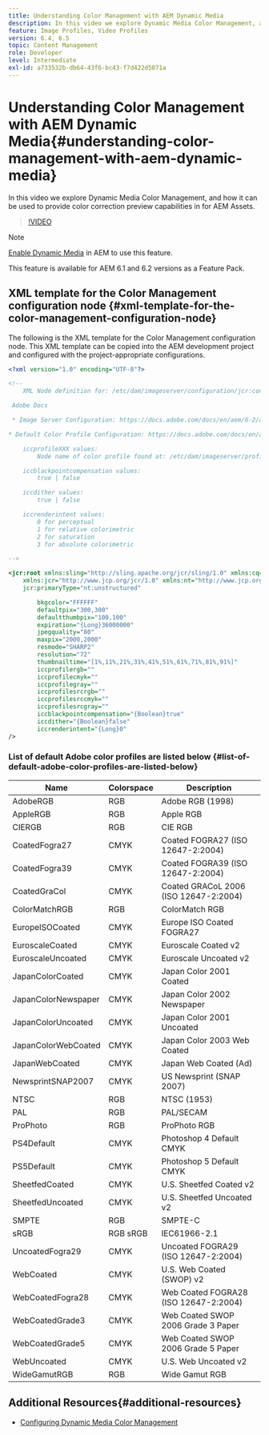 ```yaml
---
title: Understanding Color Management with AEM Dynamic Media
description: In this video we explore Dynamic Media Color Management, and how it can be used to provide color correction preview capabilities in for AEM Assets.
feature: Image Profiles, Video Profiles
version: 6.4, 6.5
topic: Content Management
role: Developer
level: Intermediate
exl-id: a733532b-db64-43f6-bc43-f7d422d5071a
---
```

# Understanding Color Management with AEM Dynamic Media{#understanding-color-management-with-aem-dynamic-media}

In this video we explore Dynamic Media Color Management, and how it can be used to provide color correction preview capabilities in for AEM Assets.

>[!VIDEO](https://video.tv.adobe.com/v/16792?quality=12&learn=on)

>[!NOTE]
>
>[Enable Dynamic Media](https://experienceleague.adobe.com/docs/experience-manager-release-information/aem-release-updates/previous-updates/aem-previous-versions.html) in AEM to use this feature.

This feature is available for AEM 6.1 and 6.2 versions as a Feature Pack.

## XML template for the Color Management configuration node {#xml-template-for-the-color-management-configuration-node}

The following is the XML template for the Color Management configuration node. This XML template can be copied into the AEM development project and configured with the project-appropriate configurations.

```xml
<?xml version="1.0" encoding="UTF-8"?>

<!--
    XML Node definition for: /etc/dam/imageserver/configuration/jcr:content/settings

 Adobe Docs

 * Image Server Configuration: https://docs.adobe.com/docs/en/aem/6-2/administer/content/dynamic-media/config-dynamic.html#Configuring%20Dynamic%20Media%20Image%20Settings

* Default Color Profile Configuration: https://docs.adobe.com/docs/en/aem/6-1/administer/content/dynamic-media/config-dynamic.html#Configuring%20the%20default%20color%20profiles

    iccprofileXXX values:
        Node name of color profile found at: /etc/dam/imageserver/profiles

    iccblackpointcompensation values:
        true | false

    iccdither values:
        true | false

    iccrenderintent values:
        0 for perceptual
        1 for relative colorimetric
        2 for saturation
        3 for absolute colorimetric

-->

<jcr:root xmlns:sling="http://sling.apache.org/jcr/sling/1.0" xmlns:cq="http://www.day.com/jcr/cq/1.0"
    xmlns:jcr="http://www.jcp.org/jcr/1.0" xmlns:nt="http://www.jcp.org/jcr/nt/1.0"
    jcr:primaryType="nt:unstructured"

        bkgcolor="FFFFFF"
        defaultpix="300,300"
        defaultthumbpix="100,100"
        expiration="{Long}36000000"
        jpegquality="80"
        maxpix="2000,2000"
        resmode="SHARP2"
        resolution="72"
        thumbnailtime="[1%,11%,21%,31%,41%,51%,61%,71%,81%,91%]"
        iccprofilergb=""
        iccprofilecmyk=""
        iccprofilegray=""
        iccprofilesrcrgb=""
        iccprofilesrccmyk=""
        iccprofilesrcgray=""
        iccblackpointcompensation="{Boolean}true"
        iccdither="{Boolean}false"
        iccrenderintent="{Long}0"
/>

```

### List of default Adobe color profiles are listed below {#list-of-default-adobe-color-profiles-are-listed-below}

| Name                | Colorspace | Description                           |
| ------------------- | ---------- | ------------------------------------- |
| AdobeRGB            | RGB        | Adobe RGB (1998)                      |
| AppleRGB            | RGB        | Apple RGB                             |
| CIERGB              | RGB        | CIE RGB                               |
| CoatedFogra27       | CMYK       | Coated FOGRA27 (ISO 12647-2:2004)     |
| CoatedFogra39       | CMYK       | Coated FOGRA39 (ISO 12647-2:2004)     |
| CoatedGraCol        | CMYK       | Coated GRACoL 2006 (ISO 12647-2:2004) |
| ColorMatchRGB       | RGB        | ColorMatch RGB                        |
| EuropeISOCoated     | CMYK       | Europe ISO Coated FOGRA27             |
| EuroscaleCoated     | CMYK       | Euroscale Coated v2                   |
| EuroscaleUncoated   | CMYK       | Euroscale Uncoated v2                 |
| JapanColorCoated    | CMYK       | Japan Color 2001 Coated               |
| JapanColorNewspaper | CMYK       | Japan Color 2002 Newspaper            |
| JapanColorUncoated  | CMYK       | Japan Color 2001 Uncoated             |
| JapanColorWebCoated | CMYK       | Japan Color 2003 Web Coated           |
| JapanWebCoated      | CMYK       | Japan Web Coated (Ad)                 |
| NewsprintSNAP2007   | CMYK       | US Newsprint (SNAP 2007)              |
| NTSC                | RGB        | NTSC (1953)                           |
| PAL                 | RGB        | PAL/SECAM                             |
| ProPhoto            | RGB        | ProPhoto RGB                          |
| PS4Default          | CMYK       | Photoshop 4 Default CMYK              |
| PS5Default          | CMYK       | Photoshop 5 Default CMYK              |
| SheetfedCoated      | CMYK       | U.S. Sheetfed Coated v2               |
| SheetfedUncoated    | CMYK       | U.S. Sheetfed Uncoated v2             |
| SMPTE               | RGB        | SMPTE-C                               |
| sRGB                | RGB sRGB   | IEC61966-2.1                          |
| UncoatedFogra29     | CMYK       | Uncoated FOGRA29 (ISO 12647-2:2004)   |
| WebCoated           | CMYK       | U.S. Web Coated (SWOP) v2             |
| WebCoatedFogra28    | CMYK       | Web Coated FOGRA28 (ISO 12647-2:2004) |
| WebCoatedGrade3     | CMYK       | Web Coated SWOP 2006 Grade 3 Paper    |
| WebCoatedGrade5     | CMYK       | Web Coated SWOP 2006 Grade 5 Paper    |
| WebUncoated         | CMYK       | U.S. Web Uncoated v2                  |
| WideGamutRGB        | RGB        | Wide Gamut RGB                        |

## Additional Resources{#additional-resources}

* [Configuring Dynamic Media Color Management](https://helpx.adobe.com/experience-manager/6-5/assets/using/config-dynamic.html#ConfiguringDynamicMediaColorManagement)
